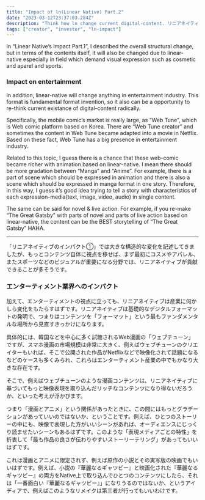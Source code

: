 ```yaml
---
title: "Impact of ln(Linear Native) Part.2"
date: "2023-03-12T23:37:03.284Z"
description: "Think how ln change current digital-content. リニアネイティブがコンテンツ単位でどのような変化を生み出すかを考えます。"
tags: ["creator", "investor", "ln-impact"]
---
```


In “Linear Native’s Impact Part.1”, I described the overall structural change, but in terms of the contents itself, it will also be changed due to linear-native especially in field which demand visual expression such as cosmetic and aparel and sports.

### Impact on entertainment

In addition, linear-native will change anything in entertainment industry. This format is fundamental format invention, so it also can be a opportunity to re-think current existance of digital-content radically.

Specifically, the mobile comic’s market is really large, as “Web Tune”, which is Web comic platform based on Korea. There are “Web Tune creator” and sometimes the content in Web Tune became adapted into a movie in Netflix. Based on these fact, Web Tune has a big presence in entertainment industry.

Related to this topic, I guess there is a chance that these web-comic became richer with animation based on linear-native. I mean there should be more gradation between “Manga” and “Anime”. For example, there is a part of scene which should be expressed in animation and there is also a scene which should be expressed in manga format in one story. Therefore, in this way, I guess it’s good idea trying to tell a story with characteristics of each expression-media(text, image, video, audio) in single content.

The same can be said for novel & live action. For example, if you re-make “The Great Gatsby” with parts of novel and parts of live action based on linear-native, the content can be the BEST storytelling of “The Great Gatsby” HAHA.

---

「リニアネイティブのインパクト①」では大きな構造的な変化を記述してきましたが、もっとコンテンツ自体に視点を移せば、まず最初にコスメやアパレル、またスポーツなどのビジュアルが重要になる分野では、リニアネイティブが貢献できることが多そうです。

### エンターティメント業界へのインパクト

加えて、エンターティメントの視点に立っても、リニアネイティブは産業に何かしら変化をもたらすはずです。リニアネイティブは基礎的なデジタルフォーマットの発明で、つまりはコンテンツを「フォーマット」という最もファンダメンタルな場所から見直すきっかけになります。

具体的には、韓国などを中心に多く試聴されるWeb漫画の「ウェブチューン」ですが、スマホ漫画の市場規模は非常に大きく、例えばウェブチューンのクリエイターもいれば、そこで公開された作品がNetflixなどで映像化されて話題になるなどのケースも多くみられ、これらはエンターティメント産業の中でもかなり大きな存在です。

そこで、例えばウェブチューンのような漫画コンテンツは、リニアネイティブに基づいてもっと映像表現を取り込んだリッチなコンテンツになり得ないだろうか、といった考えが浮かびます。

つまり「漫画とアニメ」という関係があったときに、この間にはもっとグラデーションがあっていいのではないか、ということです。例えば、ひとつのストーリーの中にも、映像で表現した方がいいシーンがあれば、オーディエンスにじっくり読ませたいシーンもあるはずです。このような「表現メディアごとの特性」を折衷して「最も作品の良さが伝わりやすいストーリーテリング」があってもいいはずです。

これは漫画とアニメに限定されず、例えば原作の小説とその実写版の映画でもいいはずです。例えば、小説の『華麗なるギャツビー』と映画化された『華麗なるギャツビー』の両方をNative上で取り込んでひとつのコンテンツにしたら、それは「一番面白い『華麗なるギャツビー』」になりうるのではないか、というアイディアで、例えばこのようなリメイクは第三者が行ってもいいわけです。